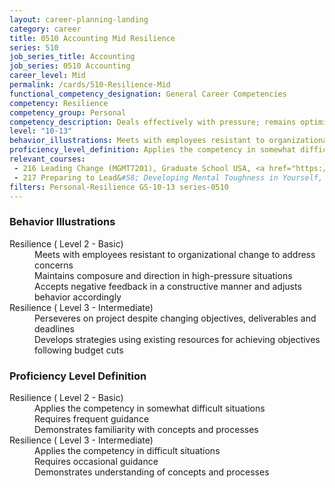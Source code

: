 ```yaml
---
layout: career-planning-landing
category: career
title: 0510 Accounting Mid Resilience
series: 510
job_series_title: Accounting
job_series: 0510 Accounting
career_level: Mid
permalink: /cards/510-Resilience-Mid
functional_competency_designation: General Career Competencies
competency: Resilience
competency_group: Personal
competency_description: Deals effectively with pressure; remains optimistic and persistent, even under adversity; recovers quickly from setbacks 
level: "10-13"
behavior_illustrations: Meets with employees resistant to organizational change to address concerns ? Maintains composure and direction in high-pressure situations ? Accepts negative feedback in a constructive manner and adjusts behavior accordingly ? Perseveres on project despite changing objectives, deliverables and deadlines ? Develops strategies using existing resources for achieving objectives following budget cuts
proficiency_level_definition: Applies the competency in somewhat difficult situations ? Requires frequent guidance ? Demonstrates familiarity with concepts and processes ? Applies the competency in difficult situations ? Requires occasional guidance ? Demonstrates understanding of concepts and processes
relevant_courses: 
 - 216 Leading Change (MGMT7201), Graduate School USA, <a href="https://www.graduateschool.edu/solr-search/content?keys=MGMT7201">https://www.graduateschool.edu/solr-search/content?keys=MGMT7201</a>
 - 217 Preparing to Lead&#58; Developing Mental Toughness in Yourself, Carahsoft, <a href="https://www.linkedin.com/learning/preparing-to-lead-developing-mental-toughness-in-yourself">https://www.linkedin.com/learning/preparing-to-lead-developing-mental-toughness-in-yourself</a>
filters: Personal-Resilience GS-10-13 series-0510
---
```


<div class="desktop:grid-col-6 margin-y-205">
  <div class="border-top-05 bg-white padding-2 shadow-5 height-full members-hover border-1px border-gray-30 border-top-orange radius-lg">
    <h3>Behavior Illustrations</h3>
    <dl class="text-base"><dt>Resilience ( Level 2 - Basic)</dt><dd>Meets with employees resistant to organizational change to address concerns </dd><dd> Maintains composure and direction in high-pressure situations </dd><dd> Accepts negative feedback in a constructive manner and adjusts behavior accordingly</dd><dt>Resilience ( Level 3 - Intermediate)</dt><dd>Perseveres on project despite changing objectives, deliverables and deadlines </dd><dd> Develops strategies using existing resources for achieving objectives following budget cuts</dd></dl>
  </div>
</div>
<div class="desktop:grid-col-6 margin-y-205">
  <div class="border-top-05 bg-white padding-2 shadow-5 height-full members-hover border-1px border-gray-30 border-top-orange radius-lg">
    <h3>Proficiency Level Definition</h3>
    <dl class="text-base"><dt>Resilience ( Level 2 - Basic)</dt><dd>Applies the competency in somewhat difficult situations </dd><dd> Requires frequent guidance </dd><dd> Demonstrates familiarity with concepts and processes</dd><dt>Resilience ( Level 3 - Intermediate)</dt><dd>Applies the competency in difficult situations </dd><dd> Requires occasional guidance </dd><dd> Demonstrates understanding of concepts and processes</dd></dl>
  </div>
</div>